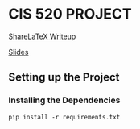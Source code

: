 # CIS 520 PROJECT
[ShareLaTeX Writeup](https://www.sharelatex.com/9622225626jjqnmwfpkbqm)

[Slides](https://docs.google.com/presentation/d/1pkTJ4dC2d3_w5TYLx2-PTlabC9dLC9Df6-6U22yrJ8g/edit#slide=id.p)

## Setting up the Project
### Installing the Dependencies
`pip install -r requirements.txt`
